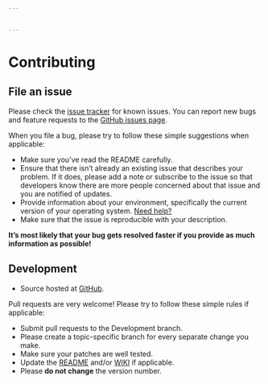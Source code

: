 ```yaml
---


---
```


<h1 id="contributing">Contributing</h1>
<h2 id="file-an-issue">File an issue</h2>
<p>Please check the <a href="https://github.com/JoshuaCarroll/RepeaterProgrammingUtility/issues">issue tracker</a> for known issues.  You can report new bugs and feature requests to the <a href="https://github.com/JoshuaCarroll/RepeaterProgrammingUtility/issues">GitHub issues page</a>.</p>
<p>When you file a bug, please try to follow these simple suggestions when applicable:</p>
<ul>
<li>Make sure you’ve read the README carefully.</li>
<li>Ensure that there isn’t already an existing issue that describes your problem. If it does, please add a note or subscribe to the issue so that developers know there are more people concerned about that issue and you are notified of updates.</li>
<li>Provide information about your environment, specifically the current version of your operating system. <a href="http://whatsmyos.com/">Need help?</a></li>
<li>Make sure that the issue is reproducible with your description.</li>
</ul>
<p><strong>It’s most likely that your bug gets resolved faster if you provide as much information as possible!</strong></p>
<h2 id="development">Development</h2>
<ul>
<li>Source hosted at <a href="https://github.com/JoshuaCarroll/RepeaterProgrammingUtility">GitHub</a>.</li>
</ul>
<p>Pull requests are very welcome! Please try to follow these simple rules if applicable:</p>
<ul>
<li>Submit pull requests to the Development branch.</li>
<li>Please create a topic-specific branch for every separate change you make.</li>
<li>Make sure your patches are well tested.</li>
<li>Update the <a href="https://github.com/JoshuaCarroll/RepeaterProgrammingUtility/blob/development/README.md">README</a> and/or <a href="https://github.com/JoshuaCarroll/RepeaterProgrammingUtility/wiki">WIKI</a> if applicable.</li>
<li>Please <strong>do not change</strong> the version number.</li>
</ul>

